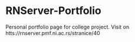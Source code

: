 # RNServer-Portfolio
Personal portfolio page for college project. Visit on htts://rnserver.pmf.ni.ac.rs/stranice/40
